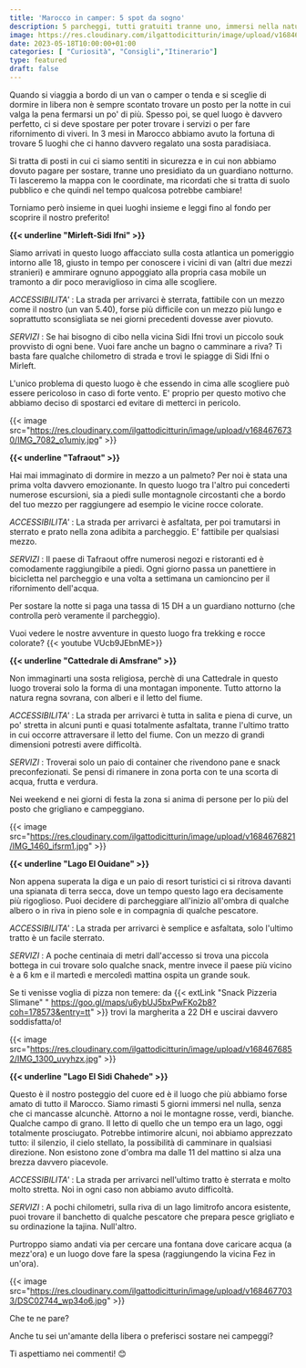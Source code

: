 ```yaml
---
title: 'Marocco in camper: 5 spot da sogno'
description: 5 parcheggi, tutti gratuiti tranne uno, immersi nella natura in cui vivere e sognare a bordo del tuo camper. Vieni a scoprirli con noi!
image: https://res.cloudinary.com/ilgattodicitturin/image/upload/v1684676753/IMG_9525_hvzska.jpg
date: 2023-05-18T10:00:00+01:00
categories: [ "Curiosità", "Consigli","Itinerario"]
type: featured
draft: false 
---
```


Quando si viaggia a bordo di un van o camper o tenda e si sceglie di dormire in libera non è sempre scontato trovare un posto per la notte in cui valga la pena fermarsi un po' di più. 
Spesso poi, se quel luogo è davvero perfetto, ci si deve spostare per poter trovare i servizi o per fare rifornimento di viveri. 
In 3 mesi in Marocco abbiamo avuto la fortuna di trovare 5 luoghi che ci hanno davvero regalato una sosta paradisiaca. 

Si tratta di posti in cui ci siamo sentiti in sicurezza e in cui non abbiamo dovuto pagare per sostare, tranne uno presidiato da un guardiano notturno. 
Ti lasceremo la mappa con le coordinate, ma ricordati che si tratta di suolo pubblico e che quindi nel tempo qualcosa potrebbe cambiare!

Torniamo però insieme in quei luoghi insieme e leggi fino al fondo per scoprire il nostro preferito! 

**{{< underline "Mirleft-Sidi Ifni" >}}**

Siamo arrivati in questo luogo affacciato sulla costa atlantica un pomeriggio intorno alle 18, giusto in tempo per conoscere i vicini di van (altri due mezzi stranieri) e ammirare ognuno appoggiato alla propria casa mobile un tramonto a dir poco meraviglioso in cima alle scogliere.

_ACCESSIBILITA'_ : La strada per arrivarci è sterrata, fattibile con un mezzo come il nostro (un van 5.40), forse più difficile con un mezzo più lungo e soprattutto sconsigliata se nei giorni precedenti dovesse aver piovuto.

_SERVIZI_ : Se hai bisogno di cibo nella vicina Sidi Ifni trovi un piccolo souk provvisto di ogni bene.
Vuoi fare anche un bagno o camminare a riva? Ti basta fare qualche chilometro di strada e trovi le spiagge di Sidi Ifni o Mirleft. 

L'unico problema di questo luogo è che essendo in cima alle scogliere può essere pericoloso in caso di forte vento. E' proprio per questo motivo che abbiamo deciso di spostarci ed evitare di metterci in pericolo.

{{< image src="https://res.cloudinary.com/ilgattodicitturin/image/upload/v1684676730/IMG_7082_o1umiy.jpg" >}}


**{{< underline "Tafraout" >}}**

Hai mai immaginato di dormire in mezzo a un palmeto? Per noi è stata una prima volta davvero emozionante.
In questo luogo tra l'altro pui concederti numerose escursioni, sia a piedi sulle montagnole circostanti che a bordo del tuo mezzo per raggiungere ad esempio le vicine rocce colorate. 

_ACCESSIBILITA'_ : La strada per arrivarci è asfaltata, per poi tramutarsi in sterrato e prato nella zona adibita a parcheggio. E' fattibile per qualsiasi mezzo. 

_SERVIZI_ : Il paese di Tafraout offre numerosi negozi e ristoranti ed è comodamente raggiungibile a piedi. Ogni giorno passa un panettiere in bicicletta nel parcheggio e una volta a settimana un camioncino per il rifornimento dell'acqua.

Per sostare la notte si paga una tassa di 15 DH a un guardiano notturno (che controlla però veramente il parcheggio).

Vuoi vedere le nostre avventure in questo luogo fra trekking e rocce colorate? 
{{< youtube VUcb9JEbnME>}}


**{{< underline "Cattedrale di Amsfrane" >}}**

Non immaginarti una sosta religiosa, perchè di una Cattedrale in questo luogo troverai solo la forma di una montagan imponente. Tutto attorno la natura regna sovrana, con alberi e il letto del fiume. 

_ACCESSIBILITA'_ : La strada per arrivarci è tutta in salita e piena di curve, un po' stretta in alcuni punti e quasi totalmente asfaltata, tranne l'ultimo tratto in cui occorre attraversare il letto del fiume. 
Con un mezzo di grandi dimensioni potresti avere difficoltà.

_SERVIZI_ : Troverai solo un paio di container che rivendono pane e snack preconfezionati. Se pensi di rimanere in zona porta con te una scorta di acqua, frutta e verdura. 

Nei weekend e nei giorni di festa la zona si anima di persone per lo più del posto che grigliano e campeggiano. 

{{< image src="https://res.cloudinary.com/ilgattodicitturin/image/upload/v1684676821/IMG_1460_ifsrm1.jpg" >}}

**{{< underline "Lago El Ouidane" >}}** 

Non appena superata la diga e un paio di resort turistici ci si ritrova davanti una spianata di terra secca, dove un tempo questo lago era decisamente più rigoglioso. Puoi decidere di parcheggiare all'inizio all'ombra di qualche albero o in riva in pieno sole e in compagnia di qualche pescatore.

_ACCESSIBILITA'_ : La strada per arrivarci è semplice e asfaltata, solo l'ultimo tratto è un facile sterrato.

_SERVIZI_ : A poche centinaia di metri dall'accesso si trova una piccola bottega in cui trovare solo qualche snack, mentre invece il paese più vicino è a 6 km e il martedì e mercoledì mattina ospita un grande souk.

Se ti venisse voglia di pizza non temere: da {{< extLink "Snack Pizzeria Slimane" " https://goo.gl/maps/u6ybUJ5bxPwFKo2b8?coh=178573&entry=tt" >}} trovi la margherita a 22 DH e uscirai davvero soddisfatta/o!  

{{< image src="https://res.cloudinary.com/ilgattodicitturin/image/upload/v1684676852/IMG_1300_uvyhzx.jpg" >}}


**{{< underline "Lago El Sidi Chahede" >}}** 

Questo è il nostro posteggio del cuore ed è il luogo che più abbiamo forse amato di tutto il Marocco. Siamo rimasti 5 giorni immersi nel nulla, senza che ci mancasse alcunchè. Attorno a noi le montagne rosse, verdi, bianche. Qualche campo di grano. Il letto di quello che un tempo era un lago, oggi totalmente prosciugato. 
Potrebbe intimorire alcuni, noi abbiamo apprezzato tutto: il silenzio, il cielo stellato, la possibilità di camminare in qualsiasi direzione.
Non esistono zone d'ombra ma dalle 11 del mattino si alza una brezza davvero piacevole. 

_ACCESSIBILITA'_ : La strada per arrivarci nell'ultimo tratto è sterrata e molto molto stretta. Noi in ogni caso non abbiamo avuto difficoltà.

_SERVIZI_ : A pochi chilometri, sulla riva di un lago limitrofo ancora esistente, puoi trovare il banchetto di qualche pescatore che prepara pesce grigliato e su ordinazione la tajina. Null'altro. 

Purtroppo siamo andati via per cercare una fontana dove caricare acqua (a mezz'ora) e un luogo dove fare la spesa (raggiungendo la vicina Fez in un'ora).

{{< image src="https://res.cloudinary.com/ilgattodicitturin/image/upload/v1684677033/DSC02744_wp34o6.jpg" >}}



Che te ne pare?

Anche tu sei un'amante della libera o preferisci sostare nei campeggi?

Ti aspettiamo nei commenti! 😊









